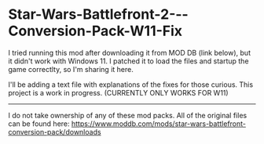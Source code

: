 # Star-Wars-Battlefront-2---Conversion-Pack-W11-Fix


I tried running this mod after downloading it from MOD DB (link below), but it didn't work with Windows 11. I patched it to load the files and startup the game correctlty, so I'm sharing it here.

I'll be adding a text file with explanations of the fixes for those curious. This project is a work in progress. (CURRENTLY ONLY WORKS FOR W11)

---------------------------------------------------------------------------------------------------------------------------------------
I do not take ownership of any of these mod packs. All of the original files can be found here: https://www.moddb.com/mods/star-wars-battlefront-conversion-pack/downloads

